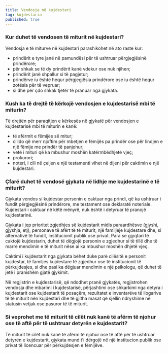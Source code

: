 ```yaml
---
title: Vendosja në kujdestari
tag: kujdestaria
published: true
---
```


### Kur duhet të vendosen të miturit në kujdestari?

Vendosja e të miturve në kujdestari parashikohet në ato raste kur:

* prindërit e tyre janë në pamundësi për të ushtruar përgjegjësinë prindërore;
* për shkak se të dy prindërit kanë vdekur ose nuk njihen;
* prindërit janë shpallur si të pagjetur;
* prindërve iu është hequr përgjegjësia prindërore ose iu është hequr zotësia për të vepruar;
* si dhe për çdo shkak tjetër të pranuar nga gjykata.

### Kush ka të drejtë të kërkojë vendosjen e kujdestarisë mbi të miturin?

Të drejtën për paraqitjen e kërkesës në gjykatë për vendosjen e kujdestarisë mbi të miturin e kanë:

* të afërmit e fëmijës së mitur;
* cilido që merr njoftim për mbetjen e fëmijës pa prindër ose për lindjen e një fëmije me prindër të panjohur;
* vetë i mituri që ka mbushur moshën katërmbëdhjetë vjeç;
* prokurori;
* noteri, i cili në çeljen e një testamenti vihet në dijeni për caktimin e një kujdestari.

### Çfarë duhet të vendosë gjykata në lidhje me kujdestarinë e të miturit?

Gjykata vendos si kujdestar personin e caktuar nga prindi, që ka ushtruar i fundit përgjegjësinë prindërore, me testament ose deklaratë noteriale. Kujdestari i caktuar në këtë mënyrë, nuk është i detyruar të pranojë kujdestarinë.

Gjykata i jep prioritet zgjedhjes së kujdestarit midis paraardhësve (gjyshi, gjyshja, etj), personave të afërt të të miturit, një familjeje kujdestare dhe, si alternativë të fundit, institucionit publik ose privat. Para se gjyqtari të caktojë kujdestarin, duhet të dëgjojë personin e zgjedhur si të tillë dhe të marrë mendimin e të miturit nëse ai ka mbushur moshën dhjetë vjeç.

Caktimi i kujdestarit nga gjykata bëhet duke parë cilësitë e personit kujdestar, të familjes kujdestare të zgjedhur ose të institucionit të përkujdesjes, si dhe pasi ka dëgjuar mendimin e një psikologu, që duhet të jetë i pranishëm gjatë gjykimit.

Në regjistrin e kujdestarisë, që ndodhet pranë gjykatës, regjistrohen vendosja dhe mbarimi i kujdestarisë, përjashtimi ose shkarkimi nga detyra i kujdestarit ose kujdestarit të posaçëm, rezultatet e inventarëve të llogarive të të miturit nën kujdestari dhe të gjitha masat që sjellin ndryshime në statusin vetjak ose pasuror të të miturit.

### Si veprohet me të miturit të cilët nuk kanë të afërm të njohur ose të aftë për të ushtruar detyrën e kujdestarit?

Të miturit të cilët nuk kanë të afërm të njohur ose të aftë për të ushtruar detyrën e kujdestarit, gjykata mund t’i dërgojë në një institucion publik ose privat të licencuar për përkujdesjen e fëmijëve.
